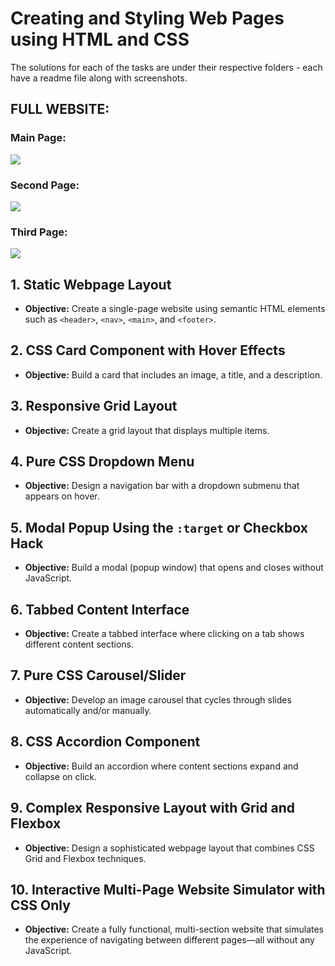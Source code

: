 # Creating and Styling Web Pages using HTML and CSS

The solutions for each of the tasks are under their respective folders - each have a readme file along with screenshots.

## FULL WEBSITE:

### Main Page:

![](task10_output/mainpage.png)

### Second Page:

![](task10_output/characters_page.png)

### Third Page:

![](task10_output/marioworld_page.png)

## 1. **Static Webpage Layout**

- **Objective:** Create a single-page website using semantic HTML elements such as `<header>`, `<nav>`, `<main>`, and `<footer>`.

## 2. **CSS Card Component with Hover Effects**

- **Objective:** Build a card that includes an image, a title, and a description.

## 3. **Responsive Grid Layout**

- **Objective:** Create a grid layout that displays multiple items.

## 4. **Pure CSS Dropdown Menu**

- **Objective:** Design a navigation bar with a dropdown submenu that appears on hover.

## 5. **Modal Popup Using the `:target` or Checkbox Hack**

- **Objective:** Build a modal (popup window) that opens and closes without JavaScript.

## 6. **Tabbed Content Interface**

- **Objective:** Create a tabbed interface where clicking on a tab shows different content sections.

## 7. **Pure CSS Carousel/Slider**

- **Objective:** Develop an image carousel that cycles through slides automatically and/or manually.

## 8. **CSS Accordion Component**

- **Objective:** Build an accordion where content sections expand and collapse on click.

## 9. **Complex Responsive Layout with Grid and Flexbox**

- **Objective:** Design a sophisticated webpage layout that combines CSS Grid and Flexbox techniques.

## 10. **Interactive Multi-Page Website Simulator with CSS Only**

- **Objective:** Create a fully functional, multi-section website that simulates the experience of navigating between different pages—all without any JavaScript.
